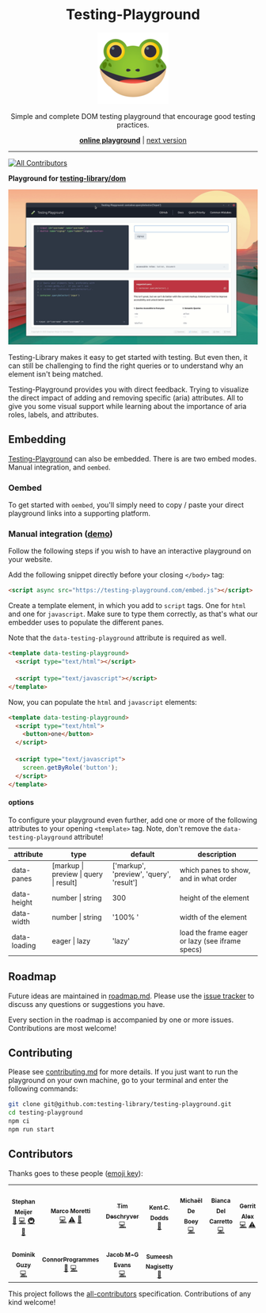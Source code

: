 <div align="center">
  <h1>Testing-Playground</h1>
  
  [![test-tube](./public/icon.png)][emojione]

Simple and complete DOM testing playground that encourage good testing
practices.

[**online playground**][playground] | [next version][playground-next]

</div>

<hr />

<!-- ALL-CONTRIBUTORS-BADGE:START - Do not remove or modify this section -->
[![All Contributors](https://img.shields.io/badge/all_contributors-11-orange.svg?style=flat-square)](#contributors-)
<!-- ALL-CONTRIBUTORS-BADGE:END -->

**Playground for [testing-library/dom]**

![screenshot of unimported results](./docs/testing-playground-com.gif)

Testing-Library makes it easy to get started with testing. But even then, it can still be challenging to find the right queries or to understand why an element isn't being matched.

Testing-Playground provides you with direct feedback. Trying to visualize the direct impact of adding and removing specific (aria) attributes. All to give you some visual support while learning about the importance of aria roles, labels, and attributes.

## Embedding

[Testing-Playground][playground] can also be embedded. There is are two embed modes. Manual integration, and `oembed`.

### Oembed

To get started with `oembed`, you'll simply need to copy / paste your direct playground links into a supporting platform.

### Manual integration ([demo][embed-demo])

Follow the following steps if you wish to have an interactive playground on your website.

Add the following snippet directly before your closing `</body>` tag:

```html
<script async src="https://testing-playground.com/embed.js"></script>
```

Create a template element, in which you add to `script` tags. One for `html` and one for `javascript`. Make sure to type them correctly, as that's what our embedder uses to populate the different panes.

Note that the `data-testing-playground` attribute is required as well.

```html
<template data-testing-playground>
  <script type="text/html"></script>

  <script type="text/javascript"></script>
</template>
```

Now, you can populate the `html` and `javascript` elements:

```html
<template data-testing-playground>
  <script type="text/html">
    <button>one</button>
  </script>

  <script type="text/javascript">
    screen.getByRole('button');
  </script>
</template>
```

#### options

To configure your playground even further, add one or more of the following attributes to your opening `<template>` tag. Note, don't remove the `data-testing-playground` attribute!

| attribute    | type                                               | default                                  | description                                     |
| ------------ | -------------------------------------------------- | ---------------------------------------- | ----------------------------------------------- |
| data-panes   | [markup &#124; preview &#124; query &#124; result] | ['markup', 'preview', 'query', 'result'] | which panes to show, and in what order          |
| data-height  | number &#124; string                               | 300                                      | height of the element                           |
| data-width   | number &#124; string                               | '100% '                                  | width of the element                            |
| data-loading | eager &#124; lazy                                  | 'lazy'                                   | load the frame eager or lazy (see iframe specs) |

## Roadmap

Future ideas are maintained in [roadmap.md]. Please use the [issue tracker] to discuss any questions or suggestions you have.

Every section in the roadmap is accompanied by one or more issues. Contributions are most welcome!

## Contributing

Please see [contributing.md] for more details. If you just want to run the playground on your own machine, go to your terminal and enter the following commands:

```bash
git clone git@github.com:testing-library/testing-playground.git
cd testing-playground
npm ci
npm run start
```

## Contributors

Thanks goes to these people ([emoji key][emojis]):

<!-- ALL-CONTRIBUTORS-LIST:START - Do not remove or modify this section -->
<!-- prettier-ignore-start -->
<!-- markdownlint-disable -->
<table>
  <tr>
    <td align="center"><a href="https://github.com/smeijer"><img src="https://avatars1.githubusercontent.com/u/1196524?v=4" width="100px;" alt=""/><br /><sub><b>Stephan Meijer</b></sub></a><br /><a href="#ideas-smeijer" title="Ideas, Planning, & Feedback">🤔</a> <a href="https://github.com/testing-library/testing-playground/commits?author=smeijer" title="Code">💻</a> <a href="#infra-smeijer" title="Infrastructure (Hosting, Build-Tools, etc)">🚇</a> <a href="#maintenance-smeijer" title="Maintenance">🚧</a></td>
    <td align="center"><a href="https://github.com/marcosvega91"><img src="https://avatars2.githubusercontent.com/u/5365582?v=4" width="100px;" alt=""/><br /><sub><b>Marco Moretti</b></sub></a><br /><a href="https://github.com/testing-library/testing-playground/commits?author=marcosvega91" title="Code">💻</a> <a href="https://github.com/testing-library/testing-playground/commits?author=marcosvega91" title="Tests">⚠️</a> <a href="https://github.com/testing-library/testing-playground/commits?author=marcosvega91" title="Documentation">📖</a></td>
    <td align="center"><a href="http://timdeschryver.dev"><img src="https://avatars1.githubusercontent.com/u/28659384?v=4" width="100px;" alt=""/><br /><sub><b>Tim Deschryver</b></sub></a><br /><a href="https://github.com/testing-library/testing-playground/commits?author=timdeschryver" title="Code">💻</a></td>
    <td align="center"><a href="https://kentcdodds.com"><img src="https://avatars0.githubusercontent.com/u/1500684?v=4" width="100px;" alt=""/><br /><sub><b>Kent C. Dodds</b></sub></a><br /><a href="#ideas-kentcdodds" title="Ideas, Planning, & Feedback">🤔</a></td>
    <td align="center"><a href="https://michaeldeboey.be"><img src="https://avatars3.githubusercontent.com/u/6643991?v=4" width="100px;" alt=""/><br /><sub><b>Michaël De Boey</b></sub></a><br /><a href="https://github.com/testing-library/testing-playground/commits?author=MichaelDeBoey" title="Code">💻</a></td>
    <td align="center"><a href="https://github.com/delca85"><img src="https://avatars1.githubusercontent.com/u/4076043?v=4" width="100px;" alt=""/><br /><sub><b>Bianca Del Carretto</b></sub></a><br /><a href="https://github.com/testing-library/testing-playground/commits?author=delca85" title="Code">💻</a></td>
    <td align="center"><a href="http://gerritalex.de"><img src="https://avatars1.githubusercontent.com/u/29307652?v=4" width="100px;" alt=""/><br /><sub><b>Gerrit Alex</b></sub></a><br /><a href="https://github.com/testing-library/testing-playground/commits?author=ljosberinn" title="Code">💻</a> <a href="https://github.com/testing-library/testing-playground/commits?author=ljosberinn" title="Tests">⚠️</a></td>
  </tr>
  <tr>
    <td align="center"><a href="https://www.guzy.dev"><img src="https://avatars1.githubusercontent.com/u/9118764?v=4" width="100px;" alt=""/><br /><sub><b>Dominik Guzy</b></sub></a><br /><a href="https://github.com/testing-library/testing-playground/commits?author=Siemko" title="Code">💻</a></td>
    <td align="center"><a href="https://github.com/connorProgrammes"><img src="https://avatars3.githubusercontent.com/u/66570218?v=4" width="100px;" alt=""/><br /><sub><b>ConnorProgrammes</b></sub></a><br /><a href="https://github.com/testing-library/testing-playground/commits?author=connorProgrammes" title="Documentation">📖</a> <a href="https://github.com/testing-library/testing-playground/commits?author=connorProgrammes" title="Code">💻</a></td>
    <td align="center"><a href="https://twitter.com/JacobMGEvans"><img src="https://avatars1.githubusercontent.com/u/27247160?v=4" width="100px;" alt=""/><br /><sub><b>Jacob M-G Evans</b></sub></a><br /><a href="https://github.com/testing-library/testing-playground/commits?author=JacobMGEvans" title="Code">💻</a></td>
    <td align="center"><a href="https://github.com/sumeesh879"><img src="https://avatars1.githubusercontent.com/u/20029120?v=4" width="100px;" alt=""/><br /><sub><b>Sumeesh Nagisetty</b></sub></a><br /><a href="https://github.com/testing-library/testing-playground/pulls?q=is%3Apr+reviewed-by%3Asumeesh879" title="Reviewed Pull Requests">👀</a></td>
  </tr>
</table>

<!-- markdownlint-enable -->
<!-- prettier-ignore-end -->
<!-- ALL-CONTRIBUTORS-LIST:END -->

This project follows the [all-contributors][all-contributors] specification.
Contributions of any kind welcome!

[testing-library/dom]: https://testing-library.com/docs/dom-testing-library/example-intro
[playground]: https://testing-playground.com
[playground-next]: https://develop.testing-playground.com
[embed-demo]: https://codepen.io/smeijer/pen/yLYWZmK
[roadmap.md]: https://github.com/testing-library/testing-playground/blob/master/ROADMAP.md
[contributing.md]: https://github.com/testing-library/testing-playground/blob/master/CONTRIBUTING.md
[issue tracker]: https://github.com/testing-library/testing-playground/issues
[all-contributors]: https://github.com/all-contributors/all-contributors
[emojis]: https://github.com/all-contributors/all-contributors#emoji-key
[emojione]: https://www.emojione.com/emoji/1f9e
